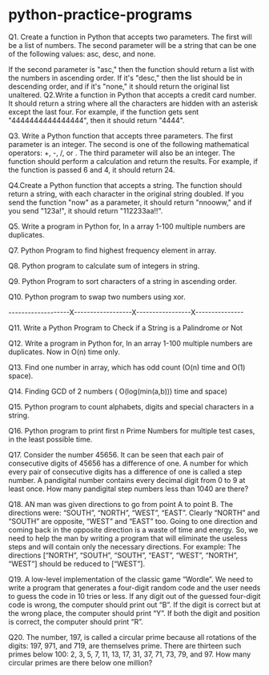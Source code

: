 # python-practice-programs
Q1. Create a function in Python that accepts two parameters. The first will be a list of numbers. The second parameter will be a string that can be one of the following values: asc, desc, and none.

If the second parameter is "asc," then the function should return a list with the numbers in ascending order. If it's "desc," then the list should be in descending order, and if it's "none," it should return the original list unaltered.
Q2.Write a function in Python that accepts a credit card number. It should return a string where all the characters are hidden with an asterisk except the last four. For example, if the function gets sent "4444444444444444", then it should return "4444".



Q3. Write a Python function that accepts three parameters. The first parameter is an integer. The second is one of the following mathematical operators: +, -, /, or . The third parameter will also be an integer.
The function should perform a calculation and return the results. For example, if the function is passed 6 and 4, it should return 24.


Q4.Create a Python function that accepts a string. The function should return a string, with each character in the original string doubled. If you send the function "now" as a parameter, it should return "nnooww," and if you send "123a!", it should return "112233aa!!".


Q5. Write a program in Python for, In a array 1-100 multiple numbers are duplicates.


Q7. Python Program to find highest frequency element in array.


Q8. Python program to calculate sum of integers in string.


Q9. Python Program to sort characters of a string in ascending order.

Q10.  Python program to swap two numbers using xor.


-------------------X------------------X-----------------X---------------


Q11. Write a Python Program to Check if a String is a Palindrome or Not


Q12. Write a program in Python for, In an array 1-100 multiple numbers are duplicates. Now in O(n) time only.


Q13. Find one number in array, which has odd count (O(n) time and O(1) space).


Q14. Finding GCD of 2 numbers ( O(log(min(a,b))) time and space) 


Q15. Python program to count alphabets, digits and special characters in a string.


Q16. Python program to print first n Prime Numbers for multiple test cases, in the least possible time.


Q17. Consider the number 45656. It can be seen that each pair of consecutive digits of 45656 has a difference of one.
A number for which every pair of consecutive digits has a difference of one is called a step number.
A pandigital number contains every decimal digit from 0 to 9 at least once.
How many pandigital step numbers less than 1040 are there?


Q18. AN man was given directions to go from point A to point B. The directions were: “SOUTH”, “NORTH”, “WEST”, “EAST”. Clearly “NORTH” and “SOUTH” are opposite, “WEST” and “EAST” too. Going to one direction and coming back in the opposite direction is a waste of time and energy. So, we need to help the man by writing a program that will eliminate the useless steps and will contain only the necessary directions. 
For example: The directions [“NORTH”, “SOUTH”, “SOUTH”, “EAST”, “WEST”, “NORTH”, “WEST”] should be reduced to [“WEST”]. 


Q19. A low-level implementation of the classic game “Wordle”. We need to write a program that generates a four-digit random code and the user needs to guess the code in 10 tries or less. If any digit out of the guessed four-digit code is wrong, the computer should print out “B”. If the digit is correct but at the wrong place, the computer should print “Y”. If both the digit and position is correct, the computer should print “R”.


Q20. The number, 197, is called a circular prime because all rotations of the digits: 197, 971, and 719, are themselves prime.
There are thirteen such primes below 100: 2, 3, 5, 7, 11, 13, 17, 31, 37, 71, 73, 79, and 97.
How many circular primes are there below one million?
